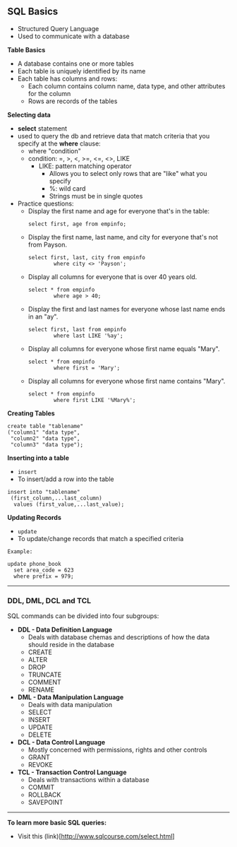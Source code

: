 ## SQL Basics

* Structured Query Language
* Used to communicate with a database

**Table Basics**

* A database contains one or more tables
* Each table is uniquely identified by its name
* Each table has columns and rows:
	* Each column contains column name, data type, and other attributes for the column
	* Rows are records of the tables

**Selecting data**

* **select** statement
* used to query the db and retrieve data that match criteria that you specify at the **where** clause:
	* where "condition"
	* condition: =, >, <, >=, <=, <>, LIKE
		* LIKE: pattern matching operator
			* Allows you to select only rows that are "like" what you specify
			* %: wild card
			* Strings must be in single quotes
* Practice questions:
	* Display the first name and age for everyone that's in the table:
		```
		select first, age from empinfo;
		```
	* Display the first name, last name, and city for everyone that's not from Payson.
		```
		select first, last, city from empinfo
				where city <> 'Payson';
		```
	* Display all columns for everyone that is over 40 years old.
		```
		select * from empinfo
				where age > 40;
		```
	* Display the first and last names for everyone whose last name ends in an "ay".
		```
		select first, last from empinfo
				where last LIKE '%ay';
		```
	* Display all columns for everyone whose first name equals "Mary".
		```
		select * from empinfo
				where first = 'Mary';
		```
	* Display all columns for everyone whose first name contains "Mary".
		```
		select * from empinfo
				where first LIKE '%Mary%';
		```

**Creating Tables**

```
create table "tablename"
("column1" "data type",
 "column2" "data type",
 "column3" "data type");
```

**Inserting into a table**

* `insert`
* To insert/add a row into the table

```
insert into "tablename"
 (first_column,...last_column)
  values (first_value,...last_value);
```

**Updating Records**

* `update`
* To update/change records that match a specified criteria

```
Example:

update phone_book
  set area_code = 623
  where prefix = 979;
```

----
### DDL, DML, DCL and TCL

SQL commands can be divided into four subgroups:

* **DDL - Data Definition Language**
	* Deals with database chemas and descriptions of how the data should reside in the database
	* CREATE
	* ALTER
	* DROP
	* TRUNCATE
	* COMMENT
	* RENAME
* **DML - Data Manipulation Language**
	* Deals with data manipulation
	* SELECT
	* INSERT
	* UPDATE
	* DELETE
* **DCL - Data Control Language**
	* Mostly concerned with permissions, rights and other controls
	* GRANT
	* REVOKE
* **TCL - Transaction Control Language**
	* Deals with transactions within a database
	* COMMIT
	* ROLLBACK
	* SAVEPOINT
	
-----

**To learn more basic SQL queries:**

* Visit this (link)[http://www.sqlcourse.com/select.html]
